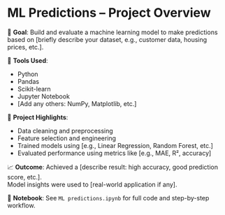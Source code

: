 # ML Predictions – Project Overview

📌 **Goal**: Build and evaluate a machine learning model to make predictions based on [briefly describe your dataset, e.g., customer data, housing prices, etc.].

🔧 **Tools Used**:
- Python
- Pandas
- Scikit-learn
- Jupyter Notebook
- [Add any others: NumPy, Matplotlib, etc.]

🧠 **Project Highlights**:
- Data cleaning and preprocessing
- Feature selection and engineering
- Trained models using [e.g., Linear Regression, Random Forest, etc.]
- Evaluated performance using metrics like [e.g., MAE, R², accuracy]

📈 **Outcome**:
Achieved a [describe result: high accuracy, good prediction score, etc.].  
Model insights were used to [real-world application if any].

📂 **Notebook**: See `ML predictions.ipynb` for full code and step-by-step workflow.
